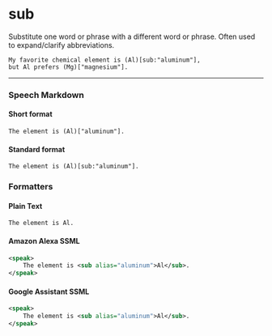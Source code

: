 # sub

Substitute one word or phrase with a different word or phrase. Often used to expand/clarify abbreviations.

```
My favorite chemical element is (Al)[sub:"aluminum"],
but Al prefers (Mg)["magnesium"].
```

---

### Speech Markdown
#### Short format
```
The element is (Al)["aluminum"].
```

#### Standard format
```
The element is (Al)[sub:"aluminum"].
```

### Formatters
#### Plain Text
```
The element is Al.
```

#### Amazon Alexa SSML
```xml
<speak>
    The element is <sub alias="aluminum">Al</sub>.
</speak>
```

#### Google Assistant SSML
```xml
<speak>
    The element is <sub alias="aluminum">Al</sub>.
</speak>
```

